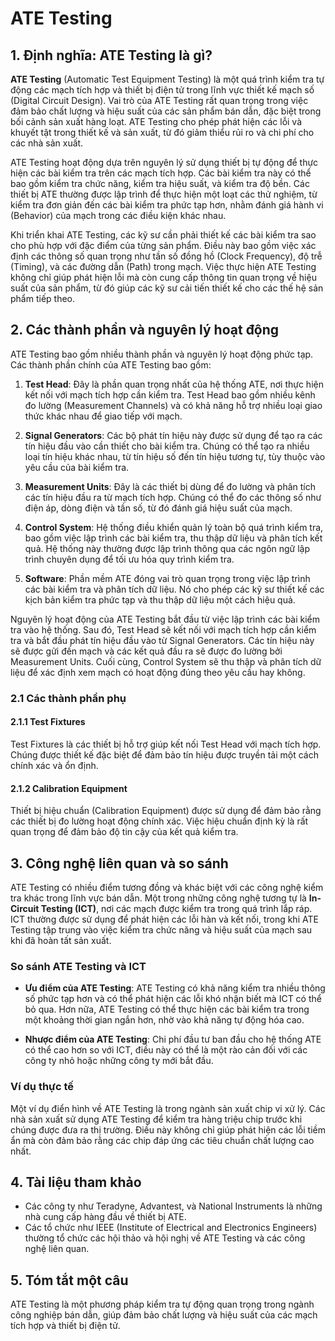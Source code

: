# ATE Testing

## 1. Định nghĩa: ATE Testing là gì?
**ATE Testing** (Automatic Test Equipment Testing) là một quá trình kiểm tra tự động các mạch tích hợp và thiết bị điện tử trong lĩnh vực thiết kế mạch số (Digital Circuit Design). Vai trò của ATE Testing rất quan trọng trong việc đảm bảo chất lượng và hiệu suất của các sản phẩm bán dẫn, đặc biệt trong bối cảnh sản xuất hàng loạt. ATE Testing cho phép phát hiện các lỗi và khuyết tật trong thiết kế và sản xuất, từ đó giảm thiểu rủi ro và chi phí cho các nhà sản xuất.

ATE Testing hoạt động dựa trên nguyên lý sử dụng thiết bị tự động để thực hiện các bài kiểm tra trên các mạch tích hợp. Các bài kiểm tra này có thể bao gồm kiểm tra chức năng, kiểm tra hiệu suất, và kiểm tra độ bền. Các thiết bị ATE thường được lập trình để thực hiện một loạt các thử nghiệm, từ kiểm tra đơn giản đến các bài kiểm tra phức tạp hơn, nhằm đánh giá hành vi (Behavior) của mạch trong các điều kiện khác nhau.

Khi triển khai ATE Testing, các kỹ sư cần phải thiết kế các bài kiểm tra sao cho phù hợp với đặc điểm của từng sản phẩm. Điều này bao gồm việc xác định các thông số quan trọng như tần số đồng hồ (Clock Frequency), độ trễ (Timing), và các đường dẫn (Path) trong mạch. Việc thực hiện ATE Testing không chỉ giúp phát hiện lỗi mà còn cung cấp thông tin quan trọng về hiệu suất của sản phẩm, từ đó giúp các kỹ sư cải tiến thiết kế cho các thế hệ sản phẩm tiếp theo.

## 2. Các thành phần và nguyên lý hoạt động
ATE Testing bao gồm nhiều thành phần và nguyên lý hoạt động phức tạp. Các thành phần chính của ATE Testing bao gồm:

1. **Test Head**: Đây là phần quan trọng nhất của hệ thống ATE, nơi thực hiện kết nối với mạch tích hợp cần kiểm tra. Test Head bao gồm nhiều kênh đo lường (Measurement Channels) và có khả năng hỗ trợ nhiều loại giao thức khác nhau để giao tiếp với mạch.

2. **Signal Generators**: Các bộ phát tín hiệu này được sử dụng để tạo ra các tín hiệu đầu vào cần thiết cho bài kiểm tra. Chúng có thể tạo ra nhiều loại tín hiệu khác nhau, từ tín hiệu số đến tín hiệu tương tự, tùy thuộc vào yêu cầu của bài kiểm tra.

3. **Measurement Units**: Đây là các thiết bị dùng để đo lường và phân tích các tín hiệu đầu ra từ mạch tích hợp. Chúng có thể đo các thông số như điện áp, dòng điện và tần số, từ đó đánh giá hiệu suất của mạch.

4. **Control System**: Hệ thống điều khiển quản lý toàn bộ quá trình kiểm tra, bao gồm việc lập trình các bài kiểm tra, thu thập dữ liệu và phân tích kết quả. Hệ thống này thường được lập trình thông qua các ngôn ngữ lập trình chuyên dụng để tối ưu hóa quy trình kiểm tra.

5. **Software**: Phần mềm ATE đóng vai trò quan trọng trong việc lập trình các bài kiểm tra và phân tích dữ liệu. Nó cho phép các kỹ sư thiết kế các kịch bản kiểm tra phức tạp và thu thập dữ liệu một cách hiệu quả.

Nguyên lý hoạt động của ATE Testing bắt đầu từ việc lập trình các bài kiểm tra vào hệ thống. Sau đó, Test Head sẽ kết nối với mạch tích hợp cần kiểm tra và bắt đầu phát tín hiệu đầu vào từ Signal Generators. Các tín hiệu này sẽ được gửi đến mạch và các kết quả đầu ra sẽ được đo lường bởi Measurement Units. Cuối cùng, Control System sẽ thu thập và phân tích dữ liệu để xác định xem mạch có hoạt động đúng theo yêu cầu hay không.

### 2.1 Các thành phần phụ
#### 2.1.1 Test Fixtures
Test Fixtures là các thiết bị hỗ trợ giúp kết nối Test Head với mạch tích hợp. Chúng được thiết kế đặc biệt để đảm bảo tín hiệu được truyền tải một cách chính xác và ổn định.

#### 2.1.2 Calibration Equipment
Thiết bị hiệu chuẩn (Calibration Equipment) được sử dụng để đảm bảo rằng các thiết bị đo lường hoạt động chính xác. Việc hiệu chuẩn định kỳ là rất quan trọng để đảm bảo độ tin cậy của kết quả kiểm tra.

## 3. Công nghệ liên quan và so sánh
ATE Testing có nhiều điểm tương đồng và khác biệt với các công nghệ kiểm tra khác trong lĩnh vực bán dẫn. Một trong những công nghệ tương tự là **In-Circuit Testing (ICT)**, nơi các mạch được kiểm tra trong quá trình lắp ráp. ICT thường được sử dụng để phát hiện các lỗi hàn và kết nối, trong khi ATE Testing tập trung vào việc kiểm tra chức năng và hiệu suất của mạch sau khi đã hoàn tất sản xuất.

### So sánh ATE Testing và ICT
- **Ưu điểm của ATE Testing**: ATE Testing có khả năng kiểm tra nhiều thông số phức tạp hơn và có thể phát hiện các lỗi khó nhận biết mà ICT có thể bỏ qua. Hơn nữa, ATE Testing có thể thực hiện các bài kiểm tra trong một khoảng thời gian ngắn hơn, nhờ vào khả năng tự động hóa cao.

- **Nhược điểm của ATE Testing**: Chi phí đầu tư ban đầu cho hệ thống ATE có thể cao hơn so với ICT, điều này có thể là một rào cản đối với các công ty nhỏ hoặc những công ty mới bắt đầu.

### Ví dụ thực tế
Một ví dụ điển hình về ATE Testing là trong ngành sản xuất chip vi xử lý. Các nhà sản xuất sử dụng ATE Testing để kiểm tra hàng triệu chip trước khi chúng được đưa ra thị trường. Điều này không chỉ giúp phát hiện các lỗi tiềm ẩn mà còn đảm bảo rằng các chip đáp ứng các tiêu chuẩn chất lượng cao nhất.

## 4. Tài liệu tham khảo
- Các công ty như Teradyne, Advantest, và National Instruments là những nhà cung cấp hàng đầu về thiết bị ATE.
- Các tổ chức như IEEE (Institute of Electrical and Electronics Engineers) thường tổ chức các hội thảo và hội nghị về ATE Testing và các công nghệ liên quan.

## 5. Tóm tắt một câu
ATE Testing là một phương pháp kiểm tra tự động quan trọng trong ngành công nghiệp bán dẫn, giúp đảm bảo chất lượng và hiệu suất của các mạch tích hợp và thiết bị điện tử.